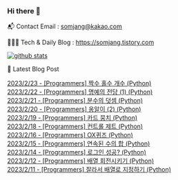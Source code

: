 ### Hi there 👋

📬  Contact Email : somjang@kakao.com

👨🏻‍💻  Tech & Daily Blog : https://somjang.tistory.com

[![github stats](https://github-readme-stats.vercel.app/api?username=SOMJANG&show_icons=true&hide_border=False)](https://somjang.tistory.com)

🤩 Latest Blog Post

[2023/2/23 - [Programmers] 짝수 홀수 개수 (Python)](https://somjang.tistory.com/entry/Programmers-%EC%A7%9D%EC%88%98-%ED%99%80%EC%88%98-%EA%B0%9C%EC%88%98-Python) <br>
[2023/2/22 - [Programmers] 명예의 전당 (1) (Python)](https://somjang.tistory.com/entry/Programmers-%EB%AA%85%EC%98%88%EC%9D%98-%EC%A0%84%EB%8B%B9-1-Python) <br>
[2023/2/21 - [Programmers] 분수의 덧셈 (Python)](https://somjang.tistory.com/entry/Programmers-%EB%B6%84%EC%88%98%EC%9D%98-%EB%8D%A7%EC%85%88-Python) <br>
[2023/2/20 - [Programmers] 옹알이 (2) (Python)](https://somjang.tistory.com/entry/Programmers-%EC%98%B9%EC%95%8C%EC%9D%B4-2-Python) <br>
[2023/2/19 - [Programmers] 카드 뭉치 (Python)](https://somjang.tistory.com/entry/Programmers-%EC%B9%B4%EB%93%9C-%EB%AD%89%EC%B9%98-Python) <br>
[2023/2/18 - [Programmers] 컨트롤 제트 (Python)](https://somjang.tistory.com/entry/Programmers-%EC%BB%A8%ED%8A%B8%EB%A1%A4-%EC%A0%9C%ED%8A%B8-Python) <br>
[2023/2/16 - [Programmers] OX퀴즈 (Python)](https://somjang.tistory.com/entry/Programmers-OX%ED%80%B4%EC%A6%88-Python) <br>
[2023/2/15 - [Programmers] 연속된 수의 합 (Python)](https://somjang.tistory.com/entry/Programmers-%EC%97%B0%EC%86%8D%EB%90%9C-%EC%88%98%EC%9D%98-%ED%95%A9-Python) <br>
[2023/2/14 - [Programmers] 로그인 성공? (Python)](https://somjang.tistory.com/entry/Programmers-%EB%A1%9C%EA%B7%B8%EC%9D%B8-%EC%84%B1%EA%B3%B5-Python) <br>
[2023/2/12 - [Programmers] 배열 회전시키기 (Python)](https://somjang.tistory.com/entry/Programmers-%EB%B0%B0%EC%97%B4-%ED%9A%8C%EC%A0%84%EC%8B%9C%ED%82%A4%EA%B8%B0-Python) <br>
[2023/2/11 - [Programmers] 잘라서 배열로 지정하기 (Python)](https://somjang.tistory.com/entry/Programmers-%EC%9E%98%EB%9D%BC%EC%84%9C-%EB%B0%B0%EC%97%B4%EB%A1%9C-%EC%A7%80%EC%A0%95%ED%95%98%EA%B8%B0-Python) <br>
